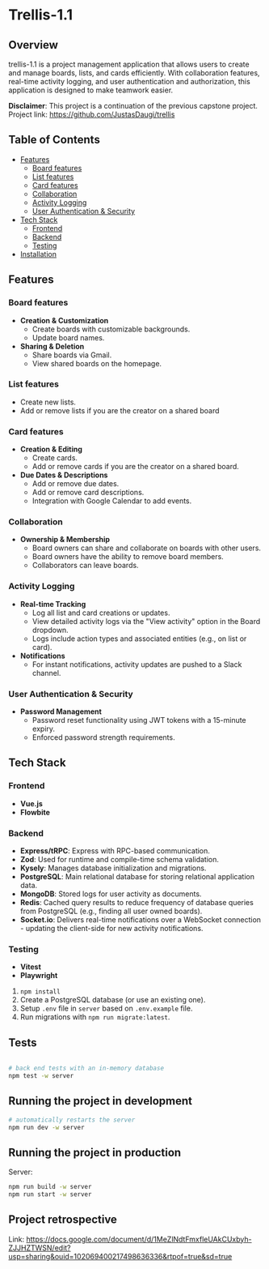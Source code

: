 # Trellis-1.1

## Overview

trellis-1.1 is a project management application that allows users to create and manage boards, lists, and cards efficiently. With collaboration features, real-time activity logging, and user authentication and authorization, this application is designed to make teamwork easier.

**Disclaimer**: This project is a continuation of the previous capstone project.
Project link: https://github.com/JustasDaugi/trellis

## Table of Contents

- [Features](#features)
  - [Board features](#board-features)
  - [List features](#list-features)
  - [Card features](#card-features)
  - [Collaboration](#collaboration)
  - [Activity Logging](#activity-logging)
  - [User Authentication & Security](#user-authentication--security)
- [Tech Stack](#tech-stack)
  - [Frontend](#frontend)
  - [Backend](#backend)
  - [Testing](#testing)
- [Installation](#installation)

## Features

### Board features
- **Creation & Customization**
  - Create boards with customizable backgrounds.
  - Update board names.
- **Sharing & Deletion**
  - Share boards via Gmail.
  - View shared boards on the homepage.

### List features
  - Create new lists.
  - Add or remove lists if you are the creator on a shared board

### Card features
- **Creation & Editing**
  - Create cards.
  - Add or remove cards if you are the creator on a shared board.
- **Due Dates & Descriptions**
  - Add or remove due dates.
  - Add or remove card descriptions.
  - Integration with Google Calendar to add events.

### Collaboration
- **Ownership & Membership**
  - Board owners can share and collaborate on boards with other users.
  - Board owners have the ability to remove board members.
  - Collaborators can leave boards.

### Activity Logging
- **Real-time Tracking**
  - Log all list and card creations or updates.
  - View detailed activity logs via the "View activity" option in the Board dropdown.
  - Logs include action types and associated entities (e.g., <user> <action> on list or card).
- **Notifications**
  - For instant notifications, activity updates are pushed to a Slack channel.

### User Authentication & Security
- **Password Management**
  - Password reset functionality using JWT tokens with a 15-minute expiry.
  - Enforced password strength requirements.

## Tech Stack

### Frontend
- **Vue.js**
- **Flowbite**

### Backend
- **Express/tRPC**: Express with RPC-based communication.
- **Zod**: Used for runtime and compile-time schema validation.
- **Kysely**: Manages database initialization and migrations.
- **PostgreSQL**: Main relational database for storing relational application data.
- **MongoDB**: Stored logs for user activity as documents.
- **Redis**: Cached query results to reduce frequency of database queries from PostgreSQL (e.g., finding all user owned boards).
- **Socket.io**: Delivers real-time notifications over a WebSocket connection - updating the client-side for new activity notifications.

### Testing
- **Vitest**
- **Playwright**


1. `npm install`
2. Create a PostgreSQL database (or use an existing one).
3. Setup `.env` file in `server` based on `.env.example` file.
4. Run migrations with `npm run migrate:latest`.

## Tests

```bash

# back end tests with an in-memory database
npm test -w server
```

## Running the project in development

```bash
# automatically restarts the server
npm run dev -w server

```

## Running the project in production

Server:

```bash
npm run build -w server
npm run start -w server
```

## Project retrospective
Link: https://docs.google.com/document/d/1MeZlNdtFmxfleUAkCUxbyh-ZJJHZTWSN/edit?usp=sharing&ouid=102069400217498636336&rtpof=true&sd=true
